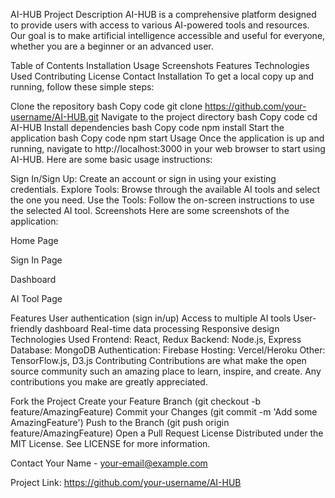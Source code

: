 AI-HUB Project
Description
AI-HUB is a comprehensive platform designed to provide users with access to various AI-powered tools and resources. Our goal is to make artificial intelligence accessible and useful for everyone, whether you are a beginner or an advanced user.

Table of Contents
Installation
Usage
Screenshots
Features
Technologies Used
Contributing
License
Contact
Installation
To get a local copy up and running, follow these simple steps:

Clone the repository
bash
Copy code
git clone https://github.com/your-username/AI-HUB.git
Navigate to the project directory
bash
Copy code
cd AI-HUB
Install dependencies
bash
Copy code
npm install
Start the application
bash
Copy code
npm start
Usage
Once the application is up and running, navigate to http://localhost:3000 in your web browser to start using AI-HUB. Here are some basic usage instructions:

Sign In/Sign Up: Create an account or sign in using your existing credentials.
Explore Tools: Browse through the available AI tools and select the one you need.
Use the Tools: Follow the on-screen instructions to use the selected AI tool.
Screenshots
Here are some screenshots of the application:

Home Page

Sign In Page

Dashboard

AI Tool Page

Features
User authentication (sign in/up)
Access to multiple AI tools
User-friendly dashboard
Real-time data processing
Responsive design
Technologies Used
Frontend: React, Redux
Backend: Node.js, Express
Database: MongoDB
Authentication: Firebase
Hosting: Vercel/Heroku
Other: TensorFlow.js, D3.js
Contributing
Contributions are what make the open source community such an amazing place to learn, inspire, and create. Any contributions you make are greatly appreciated.

Fork the Project
Create your Feature Branch (git checkout -b feature/AmazingFeature)
Commit your Changes (git commit -m 'Add some AmazingFeature')
Push to the Branch (git push origin feature/AmazingFeature)
Open a Pull Request
License
Distributed under the MIT License. See LICENSE for more information.

Contact
Your Name - your-email@example.com

Project Link: https://github.com/your-username/AI-HUB
